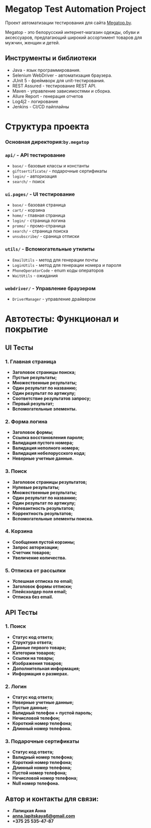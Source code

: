 # Megatop Test Automation Project

Проект автоматизации тестирования для сайта [Megatop.by](https://megatop.by/).

Megatop - это белорусский интернет-магазин одежды, обуви и аксессуаров, предлагающий широкий ассортимент товаров для
мужчин, женщин и детей.

## Инструменты и библиотеки

* Java - язык программирования.
* Selenium WebDriver - автоматизация браузера.
* JUnit 5 - фреймворк для unit-тестирования.
* REST Assured - тестирование REST API.
* Maven - управление зависимостями и сборка.
* Allure Report - генерация отчетов
* Log4j2 - логирование
* Jenkins - CI/CD пайплайны

# Структура проекта

### Основная директория:`by.megatop`

### `api/` - API тестирование

- `base/` - базовые классы и константы
- `giftsertificate/` - подарочные сертификаты
- `login/` - авторизация
- `search/` - поиск

### `ui.pages/` - UI тестирование

- `base/` - базовая страница
- `cart/` - корзина
- `home/` - главная страница
- `login/` - страница логина
- `promo/` - промо-страница
- `search/` - страница поиска
- `unsubscribe/` - сраница отписки

### `utils/` - Вспомогательные утилиты

- `EmailUtils` - метод для генерации почты
- `LoginUtils` - метод для генерации номера и пароля
- `PhoneOperatorCode` - enum коды операторов
- `WaitUtils` - ожидания

### `webdriver/` - Управление браузером

- `DriverManager` - управление драйвером

# Автотесты: Функционал и покрытие

## UI Тесты

### 1. Главная страница

- **Заголовок страницы поиска;**
- **Пустые результаты;**
- **Множественные результаты;**
- **Один результат по названию;**
- **Один результат по артикулу;**
- **Соответствие результатов запросу;**
- **Первый результат;**
- **Вспомогательные элементы.**

### 2. Форма логина

- **Заголовок формы;**
- **Ссылка восстановления пароля;**
- **Валидация пустого номера;**
- **Валидация неполного номера;**
- **Валидация небелорусского кода;**
- **Неверные учетные данные.**

### 3. Поиск

- **Заголовок страницы результатов;**
- **Нулевые результаты;**
- **Множественные результаты;**
- **Один результат по названию;**
- **Один результат по артикулу;**
- **Релевантность результатов;**
- **Корректность результатов;**
- **Вспомогательные элементы поиска.**

### 4. Корзина

- **Сообщения пустой корзины;**
- **Запрос авторизации;**
- **Счетчик товаров;**
- **Увеличение количества.**

### 5. Отписка от рассылки

- **Успешная отписка по email;**
- **Заголовок формы отписки;**
- **Плейсхолдер поля email;**
- **Отписка без email.**

## API Тесты

### 1. Поиск

- **Статус код ответа;**
- **Структура ответа;**
- **Данные первого товара;**
- **Категории товаров;**
- **Ссылки на товары;**
- **Изображения товаров;**
- **Дополнительная информация;**
- **Информация о размерах.**

### 2. Логин

- **Статус код ответа;**
- **Неверные учетные данные;**
- **Пустые данные;**
- **Валидный телефон + пустой пароль;**
- **Нечисловой телефон;**
- **Короткий номер телефона;**
- **Длинный номер телефона.**

### 3. Подарочные сертификаты

- **Статус код ответа;**
- **Валидный номер телефона;**
- **Короткий номер телефона;**
- **Длинный номер телефона;**
- **Пустой номер телефона;**
- **Нечисловой номер телефона;**
- **Null номер телефона.**

## **Автор и контакты для связи:**

- **Лапицкая Анна**
- **anna.lapitskaya6@gmail.com**
- **+375 25 535-47-87**